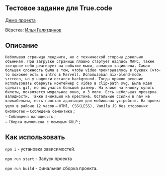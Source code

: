 ## Тестовое задание для True.code

[Демо проекта](https://nivaiz.github.io/true.code/build/index.html)

Вёрстка: [Илья Галятдинов](https://github.com/NivaiZ/)

## Описание
`Небольшая страница лендинга, но с технической стороны довольно объемная. При загрузке страницы плавно стартует надпись МАРС, также звездное небо реагирует на событие мыши, анмация зациклена. Самая большая сложность была в том, чтобы video проигрывалось в буквах (что-то похожее есть в intro в Marvel). Использовал mix-blend-mode: srcreen, но у надписи остался background. Тогда пришло решение использовать обернуть контейнер с video в clip-path svg. Была идея сделать gif, но получался большой размер. На клике на кнопку купить билеты, появляется модальное окно, и 3 поля. Есть небольшая проверка валидности. Также анимация на крестике. Остальные ссылки в nav не кликабельны, есть простая адаптация для мобильных устройств. На проект ушло в районе 12 часов`
`—` `HTMl, CSS(LESS), Vanila JS без сторонних библиотек`
`—` `Соблюдена семантика` ;<br>
`—` `Соблюдена валидность` ;<br>
`—` `Сборка выполнена с помощью GULP` ;<br>

## Как использовать

`npm i` - установка зависимостей.

`npm run start` - Запуск проекта

`npm run build` - финальная сборка проекта.

